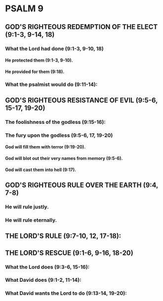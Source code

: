 ---
---
# PSALM 9 
## GOD\'S RIGHTEOUS REDEMPTION OF THE ELECT (9:1-3, 9-14, 18) 
###  What the Lord had done (9:1-3, 9-10, 18) 
####  He protected them (9:1-3, 9-10). 
####  He provided for them (9:18). 
###  What the psalmist would do (9:11-14): 
## GOD\'S RIGHTEOUS RESISTANCE OF EVIL (9:5-6, 15-17, 19-20) 
###  The foolishness of the godless (9:15-16): 
###  The fury upon the godless (9:5-6, 17, 19-20) 
####  God will fill them with terror (9:19-20). 
####  God will blot out their very names from memory (9:5-6). 
####  God will cast them into hell (9:17). 
## GOD\'S RIGHTEOUS RULE OVER THE EARTH (9:4, 7-8) 
###  He will rule justly. 
###  He will rule eternally. 
## THE LORD\'S RULE (9:7-10, 12, 17-18): 
## THE LORD\'S RESCUE (9:1-6, 9-16, 18-20) 
###  What the Lord does (9:3-6, 15-16): 
###  What David does (9:1-2, 11-14): 
###  What David wants the Lord to do (9:13-14, 19-20): 
